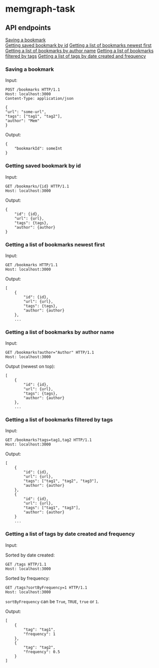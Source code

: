 # memgraph-task

## API endpoints

[Saving a bookmark](#headers)  
[Getting saved bookmark by id](#emphasis) 
[Getting a list of bookmarks newest first](#emphasis) 
[Getting a list of bookmarks by author name](#emphasis) 
[Getting a list of bookmarks filtered by tags](#emphasis) 
[Getting a list of tags by date created and frequency](#emphasis) 

### Saving a bookmark
Input:
```
POST /bookmarks HTTP/1.1
Host: localhost:3000
Content-Type: application/json

{
"url": "some-url",
"tags": ["tag1", "tag2"],
"author": "Mem"
}
```

Output:
```
{
    "bookmarkId": someInt
}
```

### Getting saved bookmark by id
Input:
```
GET /bookmarks/{id} HTTP/1.1
Host: localhost:3000
```

Output:
```
{
    "id": {id},
    "url": {url},
    "tags": {tags},
    "author": {author}
}
```

### Getting a list of bookmarks newest first
Input:
```
GET /bookmarks HTTP/1.1
Host: localhost:3000
```

Output:
```
[
    {
        "id": {id},
        "url": {url},
        "tags": {tags},
        "author": {author}
    },
    ...
```

### Getting a list of bookmarks by author name
Input:
```
GET /bookmarks?author="Author" HTTP/1.1
Host: localhost:3000
```

Output (newest on top):
```
[
    {
        "id": {id},
        "url": {url},
        "tags": {tags},
        "author": {author}
    },
    ...
```

### Getting a list of bookmarks filtered by tags
Input:
```
GET /bookmarks?tags=tag1,tag2 HTTP/1.1
Host: localhost:3000
```

Output:
```
[
    {
        "id": {id},
        "url": {url},
        "tags": ["tag1", "tag2", "tag3"],
        "author": {author}
    },
    {
        "id": {id},
        "url": {url},
        "tags": ["tag1", "tag3"],
        "author": {author}
    }
    ...
```

### Getting a list of tags by date created and frequency

Input:

Sorted by date created:
```
GET /tags HTTP/1.1
Host: localhost:3000
```

Sorted by frequency:
```
GET /tags?sortByFrequency=1 HTTP/1.1
Host: localhost:3000
```
`sortByFrequency` can be `True`, `TRUE`, `true` or `1`.

Output:
```
[
    {
        "tag": "tag1",
        "frequency": 1
    },
    {
        "tag": "tag2",
        "frequency": 0.5
    }
]
```